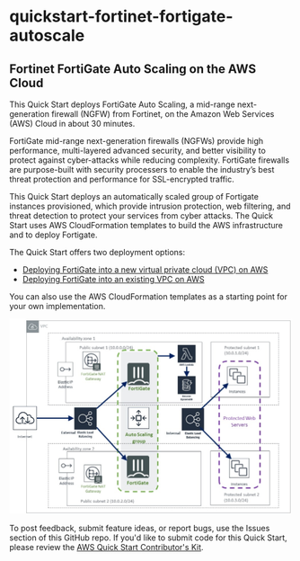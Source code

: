 # quickstart-fortinet-fortigate-autoscale

## Fortinet FortiGate Auto Scaling on the AWS Cloud

This Quick Start deploys FortiGate Auto Scaling, a mid-range next-generation firewall (NGFW) from Fortinet, on the Amazon Web Services (AWS) Cloud in about 30 minutes.

FortiGate mid-range next-generation firewalls (NGFWs) provide high performance, multi-layered advanced security, and better visibility to protect against cyber-attacks while reducing complexity. FortiGate firewalls are purpose-built with security processers to enable the industry’s best threat protection and performance for SSL-encrypted traffic.

This Quick Start deploys an automatically scaled group of Fortigate instances provisioned, which provide intrusion protection, web filtering, and threat detection to protect your services from cyber attacks. The Quick Start uses AWS CloudFormation templates to build the AWS infrastructure and to deploy Fortigate.

The Quick Start offers two deployment options:

 - [Deploying FortiGate into a new virtual private cloud (VPC) on AWS](https://us-east-2.console.aws.amazon.com/cloudformation/home?region=us-east-2#/stacks/new?stackName=FortigateASG&templateURL=https:%2F%2Fs3.amazonaws.com%2Faws-quickstart%2Fquickstart-fortinet-fortigate%2Ftemplates%2Fworkload-master.template)
 - [Deploying FortiGate into an existing VPC on AWS](https://us-east-2.console.aws.amazon.com/cloudformation/home?region=us-east-2#/stacks/new?stackName=FortigateASG&templateURL=https:%2F%2Fs3.amazonaws.com%2Faws-quickstart%2Fquickstart-fortinet-fortigate%2Ftemplates%2Fworkload.template)

You can also use the AWS CloudFormation templates as a starting point for your own implementation.

![Architecture diagram](Architecture.png)

To post feedback, submit feature ideas, or report bugs, use the Issues section of this GitHub repo. If you'd like to submit code for this Quick Start, please review the [AWS Quick Start Contributor's Kit](https://aws-quickstart.github.io/).